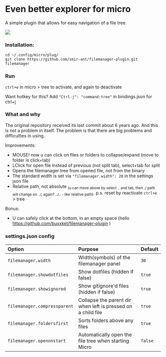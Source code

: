 # Even better explorer for micro

A simple plugin that allows for easy navigation of a file tree.

<img src="https://github.com/user-attachments/assets/33bea6eb-7cba-4632-8bd9-138713bd0b0a" />

### Installation:

```shell
cd ~/.config/micro/plug/
git clone https://github.com/smir-ant/filemanager-plugin.git filemanager
```

### Run

`ctrl+e` in micro > tree to activate, and again to deactivate

Want hotkey for this? Add `"Ctrl-j": "command:tree"` in bindings.json for ctrl+j

### What and why

The original repository received its last commit about 6 years ago. And this is not a problem in itself. The problem is that there are big problems and difficulties in using.

Improvements:

+ MOUSE! now u can click on files or folders to collapse/expand (move to folder is click+tab)
+ LClick for open file instead of previous (not split tab), select+tab for split
+ Opens the filemanager tree from opened file, not from the binary
+ The standard width is set via `"filemanager.width": 20` in the settings json file
+ Relative path, not absolute <sub>(u can move above by select .. and tab, then ./ path will change on ../, again? ../.. - like relative path)</sub>. p.s. reset by reactivate `ctrl+e` > tree

Bonus:

+ U can safely click at the bottom, in an empty space (hello https://github.com/buxxket/filemanager-plugin )

### settings.json config

| Option                         | Purpose                                                      | Default  |
| :----------------------------- | :----------------------------------------------------------- | :------- |
| `filemanager.width`            | Width(symbols) of the filemanager panel                      | `30`     |
| `filemanager.showdotfiles`     | Show dotfiles (hidden if false)                              | `true`   |
| `filemanager.showignored`      | Show gitignore'd files (hidden if false)                     | `true`   |
| `filemanager.compressparent`   | Collapse the parent dir when left is pressed on a child file | `true`   |
| `filemanager.foldersfirst`     | Sorts folders above any files                                | `true`   |
| `filemanager.openonstart`      | Automatically open the file tree when starting Micro         | `false`  |